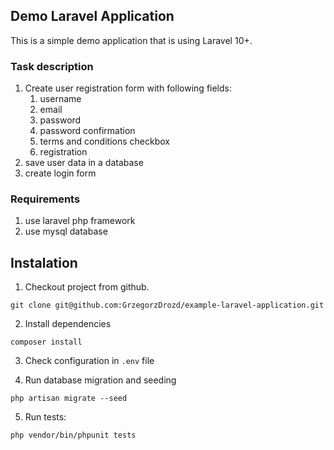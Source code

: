 ## Demo Laravel Application

This is a simple demo application that is using Laravel 10+. 

### Task description

1. Create user registration form with following fields:
   1. username
   2. email
   3. password
   4. password confirmation
   5. terms and conditions checkbox
   6. registration
2. save user data in a database
3. create login form

### Requirements

1. use laravel php framework
2. use mysql database

## Instalation

1. Checkout project from github.
```shell
git clone git@github.com:GrzegorzDrozd/example-laravel-application.git
```

2. Install dependencies
```shell
composer install
```

3. Check configuration in `.env` file

4. Run database migration and seeding
```shell
php artisan migrate --seed
```

5. Run tests:
```shell
php vendor/bin/phpunit tests
```
